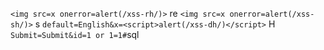 `<img src=x onerror=alert(/xss-rh/)>` re
`<img src=x onerror=alert(/xss-sh/)>` s
`default=English&x=<script>alert(/xss-dh/)</script>` H
`Submit=Submit&id=1 or 1=1#`sql